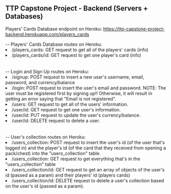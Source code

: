 ## TTP Capstone Project - Backend (Servers + Databases)

Players' Cards Database endpoint on Heroku: https://ttp-capstone-project-backend.herokuapp.com/players_cards

<div>
  -- Players' Cards Database routes on Heroku:
  <li>/players_cards: GET request to get all of the players' cards (info)</li>
  <li>/players_cards/id: GET request to get one player's card (info)</li>
</div>
  <br>
  <br>
<div>
  -- Login and Sign Up routes on Heroku:
  <li>/signup: POST request to insert a new user's username, email, password, and currency/balance</li>
  <li>/login: POST request to insert the user's email and password. NOTE: The user must be registered first by signing up!! Otherwise, it will result in getting an error saying that "Email is not registered".</li>
  <li>/users: GET request to get all of the users' information.</li>
  <li>/user/id: GET request to get one user's information.</li>
  <li>/user/id: PUT request to update the user's currency/balance.</li>
  <li>/user/id: DELETE request to delete a user.</li>
</div>
  <br>
  <br>
<div>
  -- User's collection routes on Heroku:
  <li>/users_collection: POST request to insert the user's id (of the user that's logged in) and the player's id (of the card that they received from opening a pack/chest) into the "users_collection" table.</li>
  <li>/users_collection: GET request to get everything that's in the "users_collection" table</li>
  <li>/users_collection/id: GET request to get an array of objects of the user's id (passed as a param) and their players' id (players cards)</li>
  <li>/users_collection/id: DELETE request to delete a user's collection based on the user's id (passed as a param).</li>
</div>
